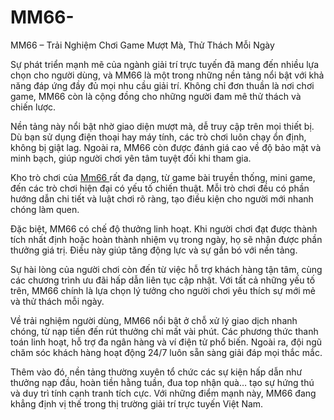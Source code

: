 # MM66-
MM66 – Trải Nghiệm Chơi Game Mượt Mà, Thử Thách Mỗi Ngày

Sự phát triển mạnh mẽ của ngành giải trí trực tuyến đã mang đến nhiều lựa chọn cho người dùng, và MM66 là một trong những nền tảng nổi bật với khả năng đáp ứng đầy đủ mọi nhu cầu giải trí. Không chỉ đơn thuần là nơi chơi game, MM66 còn là cộng đồng cho những người đam mê thử thách và chiến lược.

Nền tảng này nổi bật nhờ giao diện mượt mà, dễ truy cập trên mọi thiết bị. Dù bạn sử dụng điện thoại hay máy tính, các trò chơi luôn chạy ổn định, không bị giật lag. Ngoài ra, MM66 còn được đánh giá cao về độ bảo mật và minh bạch, giúp người chơi yên tâm tuyệt đối khi tham gia.

Kho trò chơi của <a href=https://mm66-vi.com> Mm66 </a>  rất đa dạng, từ game bài truyền thống, mini game, đến các trò chơi hiện đại có yếu tố chiến thuật. Mỗi trò chơi đều có phần hướng dẫn chi tiết và luật chơi rõ ràng, tạo điều kiện cho người mới nhanh chóng làm quen.

Đặc biệt, MM66 có chế độ thưởng linh hoạt. Khi người chơi đạt được thành tích nhất định hoặc hoàn thành nhiệm vụ trong ngày, họ sẽ nhận được phần thưởng giá trị. Điều này giúp tăng động lực và sự gắn bó với nền tảng.

Sự hài lòng của người chơi còn đến từ việc hỗ trợ khách hàng tận tâm, cùng các chương trình ưu đãi hấp dẫn liên tục cập nhật. Với tất cả những yếu tố trên, MM66 chính là lựa chọn lý tưởng cho người chơi yêu thích sự mới mẻ và thử thách mỗi ngày.

Về trải nghiệm người dùng, MM66 nổi bật ở chỗ xử lý giao dịch nhanh chóng, từ nạp tiền đến rút thưởng chỉ mất vài phút. Các phương thức thanh toán linh hoạt, hỗ trợ đa ngân hàng và ví điện tử phổ biến. Ngoài ra, đội ngũ chăm sóc khách hàng hoạt động 24/7 luôn sẵn sàng giải đáp mọi thắc mắc.

Thêm vào đó, nền tảng thường xuyên tổ chức các sự kiện hấp dẫn như thưởng nạp đầu, hoàn tiền hằng tuần, đua top nhận quà… tạo sự hứng thú và duy trì tính cạnh tranh tích cực. Với những điểm mạnh này, MM66 đang khẳng định vị thế trong thị trường giải trí trực tuyến Việt Nam.
